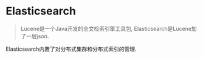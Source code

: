 # Elasticsearch

> Lucene是一个Java开发的全文检索引擎工具包, Elasticsearch是Lucene加了一层json.

Elasticsearch内置了对分布式集群和分布式索引的管理.
